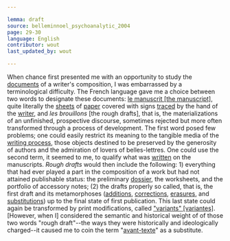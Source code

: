 ```yaml
---

lemma: draft
source: belleminnoel_psychoanalytic_2004
page: 29-30
language: English
contributor: wout
last_updated_by: wout

---
```


When chance first presented me with an opportunity to study the [documents](document.html) of a writer's composition, I was embarrassed by a terminological difficulty. The French language gave me a choice between two words to designate these documents: [le manuscrit [the manuscript]](manuscript), quite literally the [sheets](sheet.html) of [paper](paper.html) covered with signs [traced](trace.html) by the hand of the [writer](writer.html), and _les brouillons_ [the rough drafts], that is, the materializations of an unfinished, prospective discourse, sometimes rejected but more often transformed through a process of development. The first word posed few problems; one could easily restrict its meaning to the tangible media of the [writing process](writingProcess.html), those objects destined to be preserved by the generosity of authors and the admiration of lovers of belles-lettres. One could use the second term, it seemed to me, to qualify what was [written](writingProduct.html) on the manuscripts. _Rough drafts_ would then include the following: 1) everything that had ever played a part in the composition of a work but had not attained publishable status: the preliminary [dossier](geneticDossier.html), the worksheets, and the portfolio of accessory notes; (2) the drafts properly so called, that is, the first draft and its metamorphoses ([additions](addition.html), [corrections](correction.html), [erasures](deletion.html), and [substitutions](substitution.html)) up to the final state of first publication. This last state could again be transformed by print modifications, called ["variants" [variantes]](variant). [However, when I] considered the semantic and historical weight of of those two words "rough draft"--the ways they were historically and ideologically charged--it caused me to coin the term "[avant-texte](avantTexte)" as a substitute.
